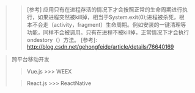 >> [参考] 应用只有在进程存活的情况下才会按照正常的生命周期进行执行，如果进程突然被kill掉，相当于System.exit(0);进程被杀死，根本不会走（activity，fragment）生命周期。例如安装的一键清理等功能，同样不会被调用。只有在进程不被kill掉，正常情况下才会执行ondestory（）方法。
 [参考]: http://blog.csdn.net/gehongfeide/article/details/76640169


>跨平台移动开发
>> Vue.js >>> WEEX
>
>> React.js >>> ReactNative